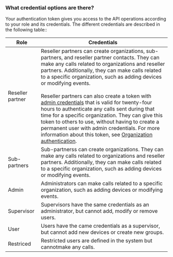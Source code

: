 ### What credential options are there?

Your authentication token gives you access to the API operations
according to your role and its credentials. The different credentials
are described in the following table::

| Role     | Credentials                                               |
|----------|-----------------------------------------------------------|
| Reseller partner | Reseller partners can create organizations, sub-partners, and reseller partner contacts. They can make any calls related to organizations and reseller partners. Additionally, they can make calls related to a specific organization, such as adding devices or modifying events.<br><br> Reseller partners can also create a token with [admin credentials](#sectionidm4555670282940832575328148006) that is valid for twenty-four hours to authenticate any calls sent during that time for a specific organization. They can give this token to others to use, without having to create a permanent user with admin credentials. For more information about this token, see [Organization authentication](#organization-authentication). |
| Sub-partners | Sub-partnerss can create organizations. They can make any calls related to organizations and reseller partners. Additionally, they can make calls related to a specific organization, such as adding devices or modifying events. |
| Admin    | Administrators can make calls related to a specific organization, such as adding devices or modifying events. |
| Supervisor | Supervisors have the same credentials as an administrator, but cannot add, modify or remove users. |
| User     | Users have the came credentials as a supervisor, but cannot add new devices or create new groups. |
| Restriced | Restricted users are defined in the system but cannotmake any calls. |